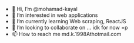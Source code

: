 - 👋 Hi, I’m @mohamad-kayal
- 👀 I’m interested in web applications
- 🌱 I’m currently learning Web scraping, ReactJS
- 💞️ I’m looking to collaborate on ... idk for now =p
- 📫 How to reach me md.k.1998Athotmail.com

<!---
mohamad-kayal/mohamad-kayal is a ✨ special ✨ repository because its `README.md` (this file) appears on your GitHub profile.
You can click the Preview link to take a look at your changes.
--->

